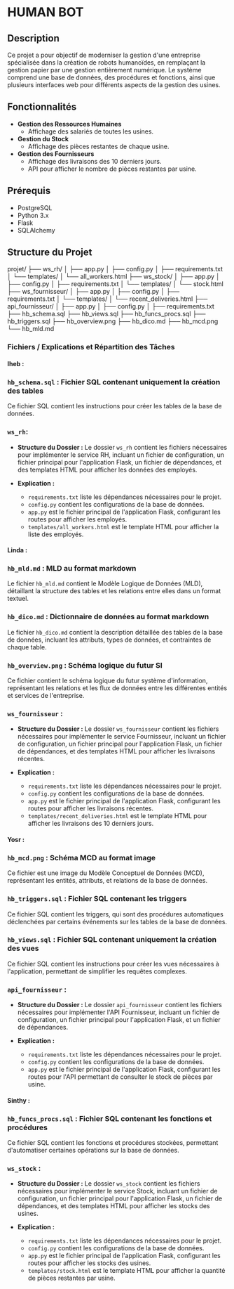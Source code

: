 # HUMAN BOT

## Description

Ce projet a pour objectif de moderniser la gestion d'une entreprise spécialisée dans la création de robots humanoïdes, en remplaçant la gestion papier par une gestion entièrement numérique. Le système comprend une base de données, des procédures et fonctions, ainsi que plusieurs interfaces web pour différents aspects de la gestion des usines.

## Fonctionnalités

- **Gestion des Ressources Humaines**
  - Affichage des salariés de toutes les usines.
- **Gestion du Stock**
  - Affichage des pièces restantes de chaque usine.
- **Gestion des Fournisseurs**
  - Affichage des livraisons des 10 derniers jours.
  - API pour afficher le nombre de pièces restantes par usine.

## Prérequis

- PostgreSQL
- Python 3.x
- Flask
- SQLAlchemy



## Structure du Projet

projet/
├── ws_rh/
│   ├── app.py
│   ├── config.py
│   ├── requirements.txt
│   └── templates/
│       └── all_workers.html
├── ws_stock/
│   ├── app.py
│   ├── config.py
│   ├── requirements.txt
│   └── templates/
│       └── stock.html
├── ws_fournisseur/
│   ├── app.py
│   ├── config.py
│   ├── requirements.txt
│   └── templates/
│       └── recent_deliveries.html
├── api_fournisseur/
│   ├── app.py
│   ├── config.py
│   ├── requirements.txt
├── hb_schema.sql
├── hb_views.sql
├── hb_funcs_procs.sql
├── hb_triggers.sql
├── hb_overview.png
├── hb_dico.md
├── hb_mcd.png
└── hb_mld.md



### Fichiers / Explications et Répartition des Tâches


#### Iheb : 

### `hb_schema.sql` : Fichier SQL contenant uniquement la création des tables
Ce fichier SQL contient les instructions pour créer les tables de la base de données.


### `ws_rh`:

- **Structure du Dossier :**
  Le dossier `ws_rh` contient les fichiers nécessaires pour implémenter le service RH, incluant un fichier de configuration, un fichier principal pour l'application Flask, un fichier de dépendances, et des templates HTML pour afficher les données des employés.

- **Explication :**
  - `requirements.txt` liste les dépendances nécessaires pour le projet.
  - `config.py` contient les configurations de la base de données.
  - `app.py` est le fichier principal de l'application Flask, configurant les routes pour afficher les employés.
  - `templates/all_workers.html` est le template HTML pour afficher la liste des employés.



#### Linda :

### `hb_mld.md` : MLD au format markdown
Le fichier `hb_mld.md` contient le Modèle Logique de Données (MLD), détaillant la structure des tables et les relations entre elles dans un format textuel.

### `hb_dico.md` : Dictionnaire de données au format markdown
Le fichier `hb_dico.md` contient la description détaillée des tables de la base de données, incluant les attributs, types de données, et contraintes de chaque table.

### `hb_overview.png` : Schéma logique du futur SI
Ce fichier contient le schéma logique du futur système d'information, représentant les relations et les flux de données entre les différentes entités et services de l'entreprise.

### `ws_fournisseur` :

- **Structure du Dossier :**
  Le dossier `ws_fournisseur` contient les fichiers nécessaires pour implémenter le service Fournisseur, incluant un fichier de configuration, un fichier principal pour l'application Flask, un fichier de dépendances, et des templates HTML pour afficher les livraisons récentes.

- **Explication :**
  - `requirements.txt` liste les dépendances nécessaires pour le projet.
  - `config.py` contient les configurations de la base de données.
  - `app.py` est le fichier principal de l'application Flask, configurant les routes pour afficher les livraisons récentes.
  - `templates/recent_deliveries.html` est le template HTML pour afficher les livraisons des 10 derniers jours.



#### Yosr : 

### `hb_mcd.png` : Schéma MCD au format image
Ce fichier est une image du Modèle Conceptuel de Données (MCD), représentant les entités, attributs, et relations de la base de données.

### `hb_triggers.sql` : Fichier SQL contenant les triggers

Ce fichier SQL contient les triggers, qui sont des procédures automatiques déclenchées par certains événements sur les tables de la base de données.

### `hb_views.sql` : Fichier SQL contenant uniquement la création des vues
Ce fichier SQL contient les instructions pour créer les vues nécessaires à l'application, permettant de simplifier les requêtes complexes.


### `api_fournisseur` :

- **Structure du Dossier :**
  Le dossier `api_fournisseur` contient les fichiers nécessaires pour implémenter l'API Fournisseur, incluant un fichier de configuration, un fichier principal pour l'application Flask, et un fichier de dépendances.

- **Explication :**
  - `requirements.txt` liste les dépendances nécessaires pour le projet.
  - `config.py` contient les configurations de la base de données.
  - `app.py` est le fichier principal de l'application Flask, configurant les routes pour l'API permettant de consulter le stock de pièces par usine.



#### Sinthy : 

### `hb_funcs_procs.sql` : Fichier SQL contenant les fonctions et procédures

Ce fichier SQL contient les fonctions et procédures stockées, permettant d'automatiser certaines opérations sur la base de données.

### `ws_stock` :

- **Structure du Dossier :**
  Le dossier `ws_stock` contient les fichiers nécessaires pour implémenter le service Stock, incluant un fichier de configuration, un fichier principal pour l'application Flask, un fichier de dépendances, et des templates HTML pour afficher les stocks des usines.

- **Explication :**
  - `requirements.txt` liste les dépendances nécessaires pour le projet.
  - `config.py` contient les configurations de la base de données.
  - `app.py` est le fichier principal de l'application Flask, configurant les routes pour afficher les stocks des usines.
  - `templates/stock.html` est le template HTML pour afficher la quantité de pièces restantes par usine.
